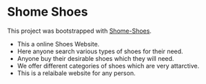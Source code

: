 # Shome Shoes

This project was bootstrapped with [Shome-Shoes](https://shome-shoes.firebaseapp.com/).
* This a online Shoes Website.
* Here anyone search various types of shoes for their need.
* Anyone buy their desirable shoes which they will need.
* We offer different categories of shoes which are very attarctive.
* This is a relaibale website for any person.



